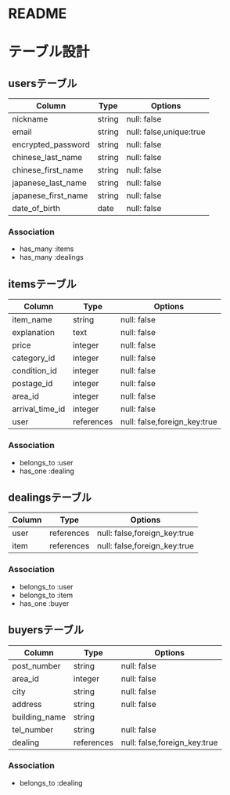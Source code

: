# README

# テーブル設計

## usersテーブル

| Column              | Type   | Options                 |
| ------------------- | ------ | ----------------------- |
| nickname            | string | null: false             |
| email               | string | null: false,unique:true |
| encrypted_password  | string | null: false             |
| chinese_last_name   | string | null: false             |
| chinese_first_name  | string | null: false             |
| japanese_last_name  | string | null: false             |
| japanese_first_name | string | null: false             |
| date_of_birth       | date   | null: false             |

### Association
- has_many :items
- has_many :dealings


## itemsテーブル

| Column          | Type       | Options                      |
| --------------- | ---------- | ---------------------------- |
| item_name       | string     | null: false                  |
| explanation     | text       | null: false                  |
| price           | integer    | null: false                  |
| category_id     | integer    | null: false                  |
| condition_id    | integer    | null: false                  |
| postage_id      | integer    | null: false                  |
| area_id         | integer    | null: false                  |
| arrival_time_id | integer    | null: false                  |
| user            | references | null: false,foreign_key:true |

### Association
- belongs_to :user
- has_one :dealing


## dealingsテーブル

| Column  | Type       | Options                      |
| ------- | ---------- | ---------------------------- |
| user    | references | null: false,foreign_key:true |
| item    | references | null: false,foreign_key:true |

### Association
- belongs_to :user
- belongs_to :item
- has_one :buyer


## buyersテーブル

| Column        | Type       | Options                      |
| ------------- | ---------- | ---------------------------- |
| post_number   | string     | null: false                  |
| area_id       | integer    | null: false                  |
| city          | string     | null: false                  |
| address       | string     | null: false                  |
| building_name | string     |                              |
| tel_number    | string     | null: false                  |
| dealing       | references | null: false,foreign_key:true |

### Association
- belongs_to :dealing
